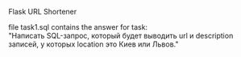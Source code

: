 Flask URL Shortener

file task1.sql contains the answer for task:  
"Написать SQL-запрос, который будет выводить url и description записей, у которых location это Киев или Львов."